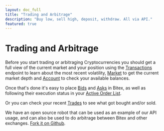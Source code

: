 ```yaml
---
layout: doc_full
title: "Trading and Arbitrage"
description: "Buy low, sell high, deposit, withdraw. All via API."
featured: true
---
```


# Trading and Arbitrage

Before you start trading or arbitraging Cryptocurrencies you should get a full view of the current market and your position using the [Transactions](https://developers.bitex.la/?version=latest#fe28db2c-90dc-4b84-b09e-b4002e657ddf) endpoint to learn about the most recent volatility, [Market](https://developers.bitex.la/?version=latest#669ba3d8-5706-41b5-9d9c-de3a24d14e01) to get the current market depth and [Account](https://developers.bitex.la/?version=latest#2aede449-e351-4410-8c89-da76c053474c) to check your available balances.

Once that's done it's easy to place [Bids](https://developers.bitex.la/?version=latest#5485d842-a27f-4871-8fce-5b5a225caf96) and [Asks](https://developers.bitex.la/?version=latest#6f7cfbba-c247-4582-b25f-4016a5e87550) in Bitex, as well as following their execution status in your [Active Order List](https://developers.bitex.la/?version=latest#960b4730-b86c-4d30-9311-f698c81133cc).

Or you can check your recent [Trades](https://developers.bitex.la/?version=latest#211e05ca-e788-4239-abde-1d9bdf8d5214) to see what got bought and/or sold.

We have an open source robot that can be used as an example of our API usage, and can also be used to do arbitrage between Bitex and other exchanges. [Fork it on Github](https://github.com/bitex-la/bitex-bot).
